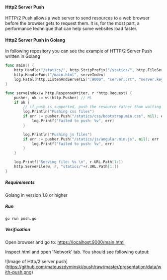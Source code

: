 #### Http2 Server Push

HTTP/2 Push allows a web server to send resources to a web browser before the browser gets to request them. It is, for the most part, a performance technique that can help some websites load faster.

#### Http2 Server Push in Golang

In following repository you can see the example of HTTP/2 Server Push written in Golang
 
```go
func main() {
    http.Handle("/statics/", http.StripPrefix("/statics/", http.FileServer(http.Dir("./statics"))))
    http.HandleFunc("/main.html", serveIndex)
    log.Fatal(http.ListenAndServeTLS(":9000", "server.crt", "server.key", nil))
}

func serveIndex(w http.ResponseWriter, r *http.Request) {
    pusher, ok := w.(http.Pusher) // HL
    if ok {
        // if push is supported, push the resource rather than waiting the client to request it.
        log.Println("Pushing css files")
        if err := pusher.Push("/statics/css/bootstrap.min.css", nil); err != nil { // HL
            log.Printf("failed to push: %v", err)
        }

        log.Println("Pushing js files")
        if err := pusher.Push("/statics/js/angular.min.js", nil); err != nil { // HL
            log.Printf("failed to push: %v", err)
        }
    }

    log.Printf("Serving file: %s \n", r.URL.Path[1:])
    http.ServeFile(w, r, "statics/"+r.URL.Path[1:])
}

```

##### Requirements

Golang in version 1.8 or higher

##### Run 

```
go run push.go
```

##### Verification

Open browser and go to: [https://localhost:9000/main.html](https://localhost:9000/main.html)

Inspect html and open 'Network' tab. You should see following output: 

![Image of Http/2 server push]
(https://github.com/mateuszdyminski/push/raw/master/presentation/data/with-push.png)

